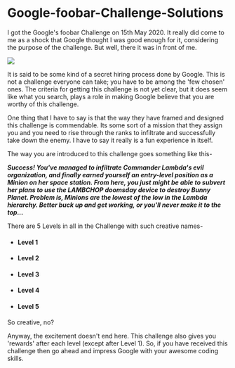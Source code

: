 # Google-foobar-Challenge-Solutions

I got the Google's foobar Challenge on 15th May 2020. It really did come to me as a shock that Google thought I was good enough for it, considering the purpose of the challenge. But well, there it was in front of me.

 ![](https://media-exp1.licdn.com/dms/image/C5622AQEvrz50XC2aYw/feedshare-shrink_1280/0?e=1593043200&v=beta&t=no-dbY1TX9kEx-yrfSflEWoMh2bCacd0kIW0NmYZYXE)

It is said to be some kind of a secret hiring process done by Google. This is not a challenge everyone can take; you have to be among the 'few chosen' ones. The criteria for getting this challenge is not yet clear, but it does seem like what you search, plays a role in making Google believe that you are worthy of this challenge.

One thing that I have to say is that the way they have framed and designed this challenge is commendable.
Its some sort of a mission that they assign you and you need to rise through the ranks to infiltrate and successfully take down the enemy.
I have to say it really is a fun experience in itself.

The way you are introduced to this challenge goes something like this-

***Success! You've managed to infiltrate Commander Lambda's evil organization, and finally earned yourself an entry-level position as a Minion on her space station. From here, you just might be able to subvert her plans to use the LAMBCHOP doomsday device to destroy Bunny Planet. Problem is, Minions are the lowest of the low in the Lambda hierarchy. Better buck up and get working, or you'll never make it to the top...***

There are 5 Levels in all in the Challenge with such creative names-
* #### Level 1 
* #### Level 2
* #### Level 3
* #### Level 4
* #### Level 5

So creative, no?

Anyway, the excitement doesn't end here. This challenge also gives you 'rewards' after each level (except after Level 1).
So, if you have received this challenge then go ahead and impress Google with your awesome coding skills.
